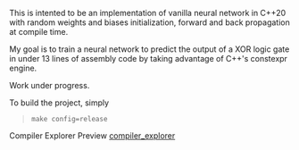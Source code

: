 This is intented to be an implementation of vanilla neural network in C++20
with random weights and biases initialization, forward and back propagation at compile time. 

My goal is to train a neural network to predict the output of a XOR logic gate 
in under 13 lines of assembly code by taking advantage of C++'s constexpr engine.

Work under progress. 


To build the project, simply

> ```make config=release```


Compiler Explorer Preview [compiler_explorer](https://godbolt.org/z/rqTsz5)
